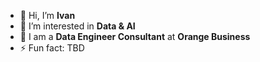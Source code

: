 - 👋 Hi, I’m **Ivan**
- 👀 I’m interested in **Data & AI**
- 🌱 I am a **Data Engineer Consultant** at **Orange Business**
- ⚡ Fun fact: TBD

<!---
i-esin/i-esin is a ✨ special ✨ repository because its `README.md` (this file) appears on your GitHub profile.
You can click the Preview link to take a look at your changes.
--->
